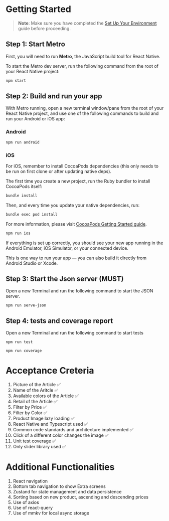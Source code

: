 # Getting Started

> **Note**: Make sure you have completed the [Set Up Your Environment](https://reactnative.dev/docs/set-up-your-environment) guide before proceeding.

## Step 1: Start Metro

First, you will need to run **Metro**, the JavaScript build tool for React Native.

To start the Metro dev server, run the following command from the root of your React Native project:

```sh
npm start
```

## Step 2: Build and run your app

With Metro running, open a new terminal window/pane from the root of your React Native project, and use one of the following commands to build and run your Android or iOS app:

### Android

```sh
npm run android
```

### iOS

For iOS, remember to install CocoaPods dependencies (this only needs to be run on first clone or after updating native deps).

The first time you create a new project, run the Ruby bundler to install CocoaPods itself:

```sh
bundle install
```

Then, and every time you update your native dependencies, run:

```sh
bundle exec pod install
```

For more information, please visit [CocoaPods Getting Started guide](https://guides.cocoapods.org/using/getting-started.html).

```sh
npm run ios
```

If everything is set up correctly, you should see your new app running in the Android Emulator, iOS Simulator, or your connected device.

This is one way to run your app — you can also build it directly from Android Studio or Xcode.

## Step 3: Start the Json server (MUST)

Open a new Terminal and run the following command to start the JSON server.

`npm run serve-json`

## Step 4: tests and coverage report

Open a new Terminal and run the following command to start tests

`npm run test`

`npm run coverage`

# Acceptance Creteria

1. Picture of the Article ✅
2. Name of the Aritcle ✅
3. Available colors of the Article ✅
4. Retail of the Article ✅
5. Filter by Price ✅
6. Filter by Color ✅
7. Product Image lazy loading ✅
8. React Native and Typescript used ✅
9. Common code standards and architecture implemented ✅
10. Click of a different color changes the image ✅
11. Unit test coverage ✅
12. Only slider library used ✅

# Additional Functionalities

1. React navigation
2. Bottom tab navigation to show Extra screens
3. Zustand for state management and data persistence
4. Sorting based on new product, ascending and descending prices
5. Use of axios
6. Use of react-query
7. Use of mmkv for local async storage
